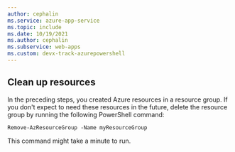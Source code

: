 ```yaml
---
author: cephalin
ms.service: azure-app-service
ms.topic: include
ms.date: 10/19/2021
ms.author: cephalin
ms.subservice: web-apps
ms.custom: devx-track-azurepowershell
---
```

## Clean up resources

In the preceding steps, you created Azure resources in a resource group. If you don't expect to need these resources in the future, delete the resource group by running the following PowerShell command:

```azurecli-interactive
Remove-AzResourceGroup -Name myResourceGroup
```

This command might take a minute to run.
